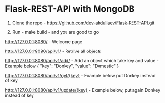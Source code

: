 # Flask-REST-API with MongoDB

1) Clone the repo - https://github.com/dev-abdullaev/Flask-REST-API.git

2) Run - make build - and you are good to go

http://127.0.0.1:8080/ - Welcome page

http://127.0.0.1:8080/api/v1/ - Retrive all objects

http://127.0.0.1:8080/api/v1/add/ - Add an object which take key and value - Example below
{
    "key": "Donkey",
    "value": "Domestic"
}

http://127.0.0.1:8080/api/v1/get/{key} - Example below put Donkey instead of key

http://127.0.0.1:8080/api/v1/update/{key} - Example below, put again Donkey instead of key

